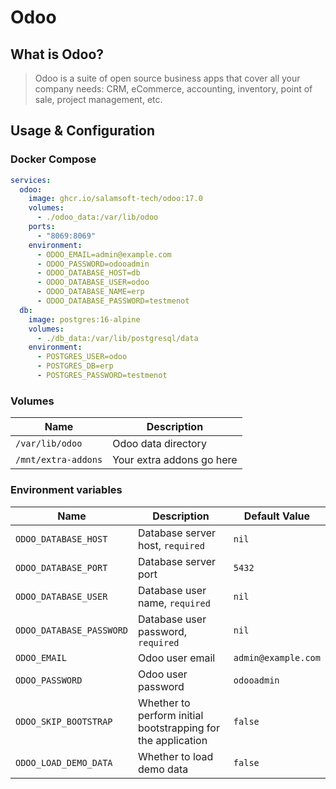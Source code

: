# Odoo

## What is Odoo?
> Odoo is a suite of open source business apps that cover all your company needs: CRM, eCommerce, accounting, inventory, point of sale, project management, etc.

## Usage & Configuration

### Docker Compose
```yaml
services:
  odoo:
    image: ghcr.io/salamsoft-tech/odoo:17.0
    volumes:
      - ./odoo_data:/var/lib/odoo
    ports:
      - "8069:8069"
    environment:
      - ODOO_EMAIL=admin@example.com
      - ODOO_PASSWORD=odooadmin
      - ODOO_DATABASE_HOST=db
      - ODOO_DATABASE_USER=odoo
      - ODOO_DATABASE_NAME=erp
      - ODOO_DATABASE_PASSWORD=testmenot
  db:
    image: postgres:16-alpine
    volumes:
      - ./db_data:/var/lib/postgresql/data
    environment:
      - POSTGRES_USER=odoo
      - POSTGRES_DB=erp
      - POSTGRES_PASSWORD=testmenot
```

### Volumes
| Name | Description |
|------|-------------|
| `/var/lib/odoo` | Odoo data directory |
| `/mnt/extra-addons` | Your extra addons go here |

### Environment variables

| Name | Description | Default Value |
|------|-------------|---------------|
| `ODOO_DATABASE_HOST` | Database server host, `required` | `nil` |
| `ODOO_DATABASE_PORT` | Database server port | `5432` |
| `ODOO_DATABASE_USER` | Database user name, `required` | `nil` |
| `ODOO_DATABASE_PASSWORD` | Database user password, `required` | `nil` |
| `ODOO_EMAIL` | Odoo user email | `admin@example.com` |
| `ODOO_PASSWORD` | Odoo user password | `odooadmin` |
| `ODOO_SKIP_BOOTSTRAP` | Whether to perform initial bootstrapping for the application | `false` |
| `ODOO_LOAD_DEMO_DATA` | Whether to load demo data | `false` |
